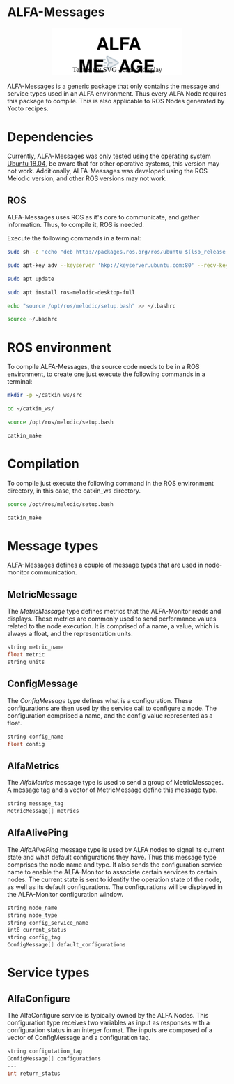 # **ALFA-Messages**

<p align="center">
<img src="imgs/ALFA_Message.svg" alt="message" width="300" />
</p>

ALFA-Messages is a generic package that only contains the message and service types used in an ALFA environment. Thus every ALFA Node requires this package to compile. This is also applicable to ROS Nodes generated by Yocto recipes.

# **Dependencies**

Currently, ALFA-Messages was only tested using the operating system [Ubuntu 18.04](https://releases.ubuntu.com/18.04/), be aware that for other operative systems, this version may not work. Additionally, ALFA-Messages was developed using the ROS Melodic version, and other ROS versions may not work.

## **ROS**

ALFA-Messages uses ROS as it's core to communicate, and gather information. Thus, to compile it, ROS is needed.

Execute the following commands in a terminal:

```sh
sudo sh -c 'echo "deb http://packages.ros.org/ros/ubuntu $(lsb_release -sc) main" > /etc/apt/sources.list.d/ros-latest.list'
```

```sh
sudo apt-key adv --keyserver 'hkp://keyserver.ubuntu.com:80' --recv-key C1CF6E31E6BADE8868B172B4F42ED6FBAB17C654
```

```sh
sudo apt update
```

```sh
sudo apt install ros-melodic-desktop-full
```

```sh
echo "source /opt/ros/melodic/setup.bash" >> ~/.bashrc
```

```sh
source ~/.bashrc
```


# **ROS environment**

To compile ALFA-Messages, the source code needs to be in a ROS environment, to create one just execute the following commands in a terminal:

```sh
mkdir -p ~/catkin_ws/src
```

```sh
cd ~/catkin_ws/
```

```sh
source /opt/ros/melodic/setup.bash
```

```sh
catkin_make
```

# **Compilation**

To compile just execute the following command in the ROS environment directory, in this case, the catkin_ws directory.

```sh
source /opt/ros/melodic/setup.bash
```

```sh
catkin_make
```

# **Message types**

ALFA-Messages defines a couple of message types that are used in node-monitor communication. 

## **MetricMessage**

The *MetricMessage* type defines metrics that the ALFA-Monitor reads and displays. These metrics are commonly used to send performance values related to the node execution. It is comprised of a name, a value, which is always a float, and the representation units.

```c
string metric_name
float metric
string units
```

## **ConfigMessage**

The *ConfigMessage* type defines what is a configuration. These configurations are then used by the service call to configure a node. The configuration comprised a name, and the config value represented as a float.

```c
string config_name
float config
```

## **AlfaMetrics**

The *AlfaMetrics* message type is used to send a group of MetricMessages. A message tag and a vector of MetricMessage define this message type. 

```c
string message_tag
MetricMessage[] metrics
```

## **AlfaAlivePing**

The *AlfaAlivePing* message type is used by ALFA nodes to signal its current state and what default configurations they have. Thus this message type comprises the node name and type. It also sends the configuration service name to enable the ALFA-Monitor to associate certain services to certain nodes. The current state is sent to identify the operation state of the node, as well as its default configurations. The configurations will be displayed in the ALFA-Monitor configuration window.

```c
string node_name
string node_type
string config_service_name
int8 current_status
string config_tag
ConfigMessage[] default_configurations
```

# **Service types**

## **AlfaConfigure**


The AlfaConfigure service is typically owned by the ALFA Nodes. This configuration type receives two variables as input as responses with a configuration status in an integer format. The inputs are composed of a vector of ConfigMessage and a configuration tag. 

```c
string configutation_tag
ConfigMessage[] configurations
---
int return_status
```



